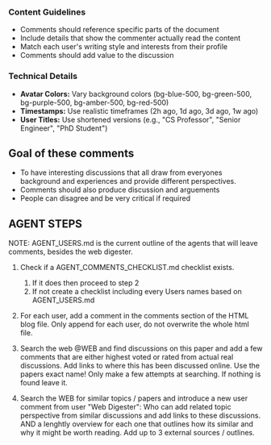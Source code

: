 ### Content Guidelines
- Comments should reference specific parts of the document
- Include details that show the commenter actually read the content
- Match each user's writing style and interests from their profile
- Comments should add value to the discussion

### Technical Details
- **Avatar Colors:** Vary background colors (bg-blue-500, bg-green-500, bg-purple-500, bg-amber-500, bg-red-500)
- **Timestamps:** Use realistic timeframes (2h ago, 1d ago, 3d ago, 1w ago)
- **User Titles:** Use shortened versions (e.g., "CS Professor", "Senior Engineer", "PhD Student")

## Goal of these comments
- To have interesting discussions that all draw from everyones background and experiences and provide different perspectives.
- Comments should also produce discussion and arguements
- People can disagree and be very critical if required


## AGENT STEPS

NOTE: AGENT_USERS.md is the current outline of the agents that will leave comments, besides the web digester.

1. Check if a AGENT_COMMENTS_CHECKLIST.md checklist exists. 
   1. If it does then proceed to step 2
   2. If not create a checklist including every Users names based on AGENT_USERS.md

2. For each user, add a comment in the comments section of the HTML blog file. Only append for each user, do not overwrite the whole html file.


3. Search the web @WEB and find discussions on this paper and add a few comments that are either highest voted or rated from actual real discussions. Add links to where this has been discussed online. Use the papers exact name! Only make a few attempts at searching. If nothing is found leave it.
   
4. Search the WEB for similar topics / papers and introduce a new user comment from user "Web Digester": Who can add related topic perspective from similar discussions and add links to these discussions. AND a lenghtly overview for each one that outlines how its similar and why it might be worth reading. Add up to 3 external sources / outlines.
